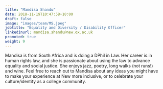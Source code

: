 ```yaml
---
title: "Mandisa Shandu"
date: 2018-11-19T10:47:58+10:00
draft: false
image: "images/team/MS.jpeg"
jobtitle: "Equality and Diversity / Disability Officer"
linkedinurl: mandisa.shandu@new.ox.ac.uk
promoted: true
weight: 9
---
```


Mandisa is from South Africa and is doing a DPhil in Law. Her career is in human rights law, and she is passionate about using the law to advance equality and social justice. She enjoys jazz, poetry, long walks (not runs!) and wine. Feel free to reach out to Mandisa about any ideas you might have to make your experience at New more inclusive, or to celebrate your culture/identity as a college community.  